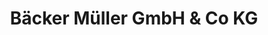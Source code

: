 ---
title: "Bäcker Müller GmbH & Co KG"
url: /burgwald/baecker-mueller-gmbh-und-co-kg/
shop: Bäckerei
---